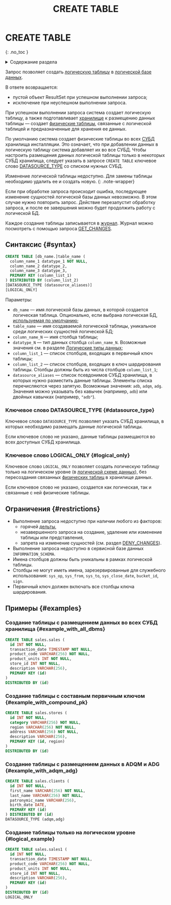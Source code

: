 ﻿---
layout: default
title: CREATE TABLE
nav_order: 16
parent: Запросы SQL+
grand_parent: Справочная информация
has_children: false
has_toc: false
---

# CREATE TABLE
{: .no_toc }

<details markdown="block">
  <summary>
    Содержание раздела
  </summary>
  {: .text-delta }
1. TOC
{:toc}
</details>

Запрос позволяет создать [логическую таблицу](../../../overview/main_concepts/logical_table/logical_table.md) 
в [логической базе данных](../../../overview/main_concepts/logical_db/logical_db.md). 

В ответе возвращается:
* пустой объект ResultSet при успешном выполнении запроса;
* исключение при неуспешном выполнении запроса.

При успешном выполнении запроса система создает логическую таблицу, а также подготавливает 
[хранилище](../../../overview/main_concepts/data_storage/data_storage.md) к размещению данных 
таблицы — создает [физические таблицы](../../../overview/main_concepts/physical_table/physical_table.md), 
связанные с логической таблицей и предназначенные для хранения ее данных. 

По умолчанию система создает физические таблицы во всех [СУБД](../../../introduction/supported_DBMS/supported_DBMS.md) 
хранилища инсталляции. Это означает, что при добавлении данных в логическую таблицу система добавляет их 
во все СУБД. Чтобы настроить размещения данных логической таблицы только в некоторых СУБД хранилища, следует указать 
в запросе `CREATE TABLE` ключевое слово [DATASOURCE_TYPE](#datasource_type) со списком нужных СУБД.

Изменение логической таблицы недоступно. Для замены таблицы необходимо удалить ее и
создать новую.
{: .note-wrapper}

Если при обработке запроса происходит ошибка, последующее изменение сущностей логической базы данных невозможно. В этом
случае нужно повторить запрос. Действие перезапустит обработку запроса, и после ее завершения можно будет продолжить
работу с логической БД.

Каждое создание таблицы записывается в [журнал](../../../overview/main_concepts/changelog/changelog.md). Журнал
можно посмотреть с помощью запроса [GET_CHANGES](../GET_CHANGES/GET_CHANGES.md).

## Синтаксис {#syntax}

```sql
CREATE TABLE [db_name.]table_name (
  column_name_1 datatype_1 NOT NULL,
  column_name_2 datatype_2,
  column_name_3 datatype_3,
  PRIMARY KEY (column_list_1)
) DISTRIBUTED BY (column_list_2)
[DATASOURCE_TYPE (datasource_aliases)]
[LOGICAL_ONLY]
```

Параметры:
* `db_name` — имя логической базы данных, в которой создается логическая таблица. Опционально, если выбрана 
  логическая БД, [используемая по умолчанию](../../../working_with_system/other_features/default_db_set-up/default_db_set-up.md);
* `table_name` — имя создаваемой логической таблицы, уникальное среди логических сущностей логической БД;
* `column_name_N` — имя столбца таблицы;
* `datatype_N` — тип данных столбца `column_name_N`. Возможные значения см. 
  в разделе [Логические типы данных](../../supported_data_types/logical_data_types/logical_data_types.md);
* `column_list_1` — список столбцов, входящих в первичный ключ таблицы;
* `column_list_2` — список столбцов, входящих в ключ шардирования таблицы. Столбцы 
  должны быть из числа столбцов `column_list_1`;
* `datasource_aliases` — список псевдонимов СУБД хранилища, в которых нужно разместить данные таблицы. 
  Элементы списка перечисляются через запятую. Возможные значения: `adb`, `adqm`, `adg`. 
  Значения можно указывать без кавычек (например, `adb`) или двойных кавычках (например, `"adb"`).
    
### Ключевое слово DATASOURCE_TYPE {#datasource_type}

Ключевое слово `DATASOURCE_TYPE` позволяет указать СУБД хранилища, в которых необходимо 
размещать данные логической таблицы.

Если ключевое слово не указано, данные таблицы размещаются во всех доступных СУБД хранилища.

### Ключевое слово LOGICAL_ONLY {#logical_only}

Ключевое слово `LOGICAL_ONLY` позволяет создать логическую таблицу только на логическом уровне
(в [логической схеме данных](../../../overview/main_concepts/logical_schema/logical_schema.md)), без
пересоздания связанных [физических таблиц](../../../overview/main_concepts/physical_table/physical_table.md)
в хранилище данных.

Если ключевое слово не указано, создается как логическая, так и связанные с ней физические таблицы.

## Ограничения {#restrictions}

* Выполнение запроса недоступно при наличии любого из факторов:
  * горячей [дельты](../../../overview/main_concepts/delta/delta.md), 
  * незавершенного запроса на создание, удаление или изменение таблицы или представления,
  * запрета на изменение сущностей (см. раздел [DENY_CHANGES](../DENY_CHANGES/DENY_CHANGES.md)).
* Выполнение запроса недоступно в сервисной базе данных `INFORMATION_SCHEMA`.
* Имена столбцов должны быть уникальны в рамках логической таблицы.
* Столбцы не могут иметь имена, зарезервированные для служебного использования: `sys_op`, `sys_from`, `sys_to`, 
  `sys_close_date`, `bucket_id`, `sign`.
* Первичный ключ должен включать все столбцы ключа шардирования.

## Примеры {#examples}

### Создание таблицы с размещением данных во всех СУБД хранилища {#example_with_all_dbms}

```sql
CREATE TABLE sales.sales (
  id INT NOT NULL,
  transaction_date TIMESTAMP NOT NULL,
  product_code VARCHAR(256) NOT NULL,
  product_units INT NOT NULL,
  store_id INT NOT NULL,
  description VARCHAR(256),
  PRIMARY KEY (id)
)
DISTRIBUTED BY (id)
```

### Создание таблицы с составным первичным ключом {#example_with_compound_pk}

```sql
CREATE TABLE sales.stores (
  id INT NOT NULL,
  category VARCHAR(256) NOT NULL,
  region VARCHAR(256) NOT NULL,
  address VARCHAR(256) NOT NULL,
  description VARCHAR(256),
  PRIMARY KEY (id, region)
)
DISTRIBUTED BY (id)
```

### Создание таблицы с размещением данных в ADQM и ADG {#example_with_adqm_adg}

```sql
CREATE TABLE sales.clients (
  id INT NOT NULL,
  first_name VARCHAR(256) NOT NULL,
  last_name VARCHAR(256) NOT NULL,
  patronymic_name VARCHAR(256),
  birth_date DATE,
  PRIMARY KEY (id)
) DISTRIBUTED BY (id)
DATASOURCE_TYPE (adqm,adg)
```

### Создание таблицы только на логическом уровне {#logical_example}

```sql
CREATE TABLE sales.sales1 (
  id INT NOT NULL,
  transaction_date TIMESTAMP NOT NULL,
  product_code VARCHAR(256) NOT NULL,
  product_units INT NOT NULL,
  store_id INT NOT NULL,
  description VARCHAR(256),
  PRIMARY KEY (id)
)
DISTRIBUTED BY (id)
LOGICAL_ONLY
```
